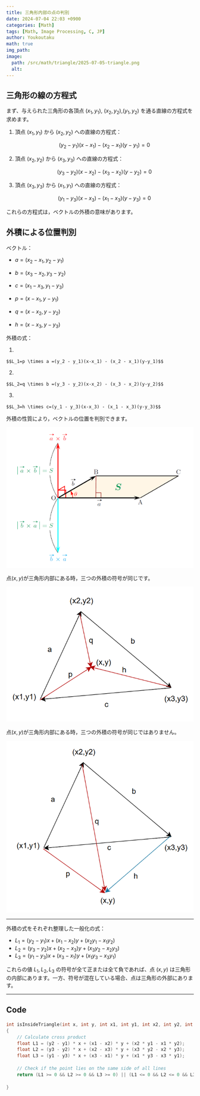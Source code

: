 ```yaml
---
title: 三角形内部の点の判別
date: 2024-07-04 22:03 +0900
categories: [Math]
tags: [Math, Image Processing, C, JP]
author: Youkoutaku
math: true
img_path: 
image:
  path: /src/math/triangle/2025-07-05-triangle.png
  alt: 
---
```


## 三角形の線の方程式
まず、与えられた三角形の各頂点 $(x_1, y_1)$, $(x_2,y_2)$,$(y_1,y_2)$ を通る直線の方程式を求めます。

1. 頂点 $(x_1, y_1)$ から $(x_2, y_2)$ への直線の方程式：
    
    $$(y_2 - y_1)(x-x_1) - (x_2 - x_1)(y-y_1)=0$$
    
2. 頂点 $(x_2, y_2)$ から $(x_3, y_3)$ への直線の方程式：
    
    $$(y_3 - y_2)(x-x_2) - (x_3 - x_2)(y-y_2)=0$$
    
3. 頂点 $(x_3, y_3)$ から $(x_1, y_1)$ への直線の方程式：
    
    $$(y_1 - y_3)(x-x_3) - (x_1 - x_3)(y-y_3) =0$$

これらの方程式は，ベクトルの外積の意味があります。

## 外積による位置判別
ベクトル：

- $a=(x_2 - x_1, y_2 - y_1)$

- $b=(x_3 - x_2, y_3 - y_2)$

- $c=(x_1 - x_3, y_1 - y_3)$

- $p=(x - x_1, y - y_1)$

- $q=(x - x_2, y - y_2)$

- $h=(x - x_3, y - y_3)$

外積の式：

1. 
	
	$$L_1=p \times a =(y_2 - y_1)(x-x_1) - (x_2 - x_1)(y-y_1)$$
    
2. 
    
    $$L_2=q \times b =(y_3 - y_2)(x-x_2) - (x_3 - x_2)(y-y_2)$$
    
3. 
    
    $$L_3=h \times c=(y_1 - y_3)(x-x_3) - (x_1 - x_3)(y-y_3)$$
    

外積の性質により，ベクトルの位置を判別できます。

![](/src/math/triangle/2025-07-05-triangle3.png)

点$(x,y)$が三角形内部にある時，三つの外積の符号が同じです。

![](/src/math/triangle/2025-07-05-triangle.png)

点$(x,y)$が三角形内部にある時，三つの外積の符号が同じではありません。

![](/src/math/triangle/2025-07-05-triangle2.png)

---

外積の式をそれぞれ整理した一般化の式：

- $L_1 = (y_2 - y_1)x + (x_1 - x_2)y + (x_2 y_1 - x_1 y_2)$
- $L_2 = (y_3 - y_2)x + (x_2 - x_3)y + (x_3 y_2 - x_2 y_3)$
- $L_3 = (y_1 - y_3)x + (x_3 - x_1)y + (x_1 y_3 - x_3 y_1)$

これらの値 $L_1, L_2, L_3$ の符号が全て正または全て負であれば、点 $(x,y)$ は三角形の内部にあります。一方、符号が混在している場合、点は三角形の外部にあります。

---

## Code
```c
int isInsideTriangle(int x, int y, int x1, int y1, int x2, int y2, int x3, int y3)
{
    // Calculate cross product
    float L1 = (y2 - y1) * x + (x1 - x2) * y + (x2 * y1 - x1 * y2);
    float L2 = (y3 - y2) * x + (x2 - x3) * y + (x3 * y2 - x2 * y3);
    float L3 = (y1 - y3) * x + (x3 - x1) * y + (x1 * y3 - x3 * y1);

    // Check if the point lies on the same side of all lines
    return (L1 >= 0 && L2 >= 0 && L3 >= 0) || (L1 <= 0 && L2 <= 0 && L3 <= 0);

}
```
